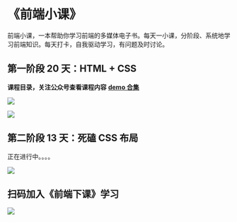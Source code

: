 # 《前端小课》
前端小课，一本帮助你学习前端的多媒体电子书。每天一小课，分阶段、系统地学习前端知识。每天打卡，自我驱动学习，有问题及时讨论。



## 第一阶段 20 天：HTML + CSS

**课程目录，关注公众号查看课程内容**
**[demo 合集]()**

![](https://github.com/lefex/FE/blob/master/asset/1cover.png)

![](https://github.com/lefex/FE/blob/master/asset/1enter.png)


## 第二阶段 13 天：死磕 CSS 布局

正在进行中。。。。

![](https://github.com/lefex/FE/blob/master/asset/css-layout.png)


## 扫码加入《前端下课》学习
![](https://github.com/lefex/FE/blob/master/asset/qrcode.png)
